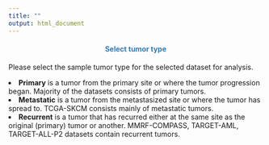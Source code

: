 ```yaml
---
title: ""
output: html_document
---
```

  
  <center> <h4>
  <span style="color:#337ab7">Select tumor type</span></h4> </center>
  <p></p>
  
  <p>Please select the sample tumor type for the selected dataset for analysis.</p>
  <p></p>
  <li><b>Primary</b> is a tumor from the primary site or where the tumor progression began. Majority of the datasets consists of primary tumors.</li> <li><b>Metastatic</b> is a tumor from the metastasized site or where the tumor has spread to. TCGA-SKCM consists mainly of metastatic tumors.</li> <li><b>Recurrent</b> is a tumor that has recurred either at the same site as the original (primary) tumor or another. MMRF-COMPASS, TARGET-AML, TARGET-ALL-P2 datasets contain recurrent tumors.</li>